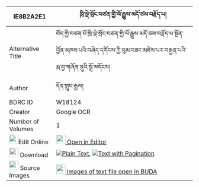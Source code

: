 |IE8B2A2E1|ཁྲི་ལྡེ་སྲོང་བཙན་གྱི་ལོ་རྒྱུས་མདོ་ཙམ་བརྗོད་པ། 
| --- | --- 
|Alternative Title |བོད་ཀྱི་བཙན་པོ་ཁྲི་ལྡེ་སྲོང་བཙན་གྱི་ལོ་རྒྱུས་མདོ་ཙམ་བརྗོད་པ་སྔོན་བྱོན་མཁས་པའི་བཞེད་དགོངས་ཀྱི་བུམ་བཟང་མཛེས་པར་བརྒྱན་པའི་རྨ་བྱ་གཞོན་ནུའི་སྒྲོ་མདོངས།
|Author| དོན་གྲུབ་རྒྱལ།
|BDRC ID | W18124
|Creator | Google OCR
|Number of Volumes| 1
|<img width="25" src="https://img.icons8.com/color/25/000000/edit-property.png">Edit Online| [<img width="25" src="https://avatars.githubusercontent.com/u/45091458?s=200&v=4"> Open in Editor](http://editor.openpecha.org/IE8B2A2E1)
|<img width="25" src="https://img.icons8.com/fluent/48/000000/download-2.png"/>  Download | [![](https://img.icons8.com/color/20/000000/txt.png)Plain Text](https://github.com/Openpecha/IE8B2A2E1/releases/download/v1/tri_de_song_tsen_gyi_logyu_do__plain_IE8B2A2E1.zip), [![](https://img.icons8.com/color/20/000000/txt.png)Text with Pagination](https://github.com/Openpecha/IE8B2A2E1/releases/download/v1/tri_de_song_tsen_gyi_logyu_do__pages_IE8B2A2E1.zip)
|<img width="25" src="https://img.icons8.com/plasticine/100/000000/pictures-folder.png"/>  Source Images | [<img width="25" src="https://library.bdrc.io/icons/BUDA-small.svg"> Images of text file open in BUDA](https://library.bdrc.io/show/bdr:W18124)